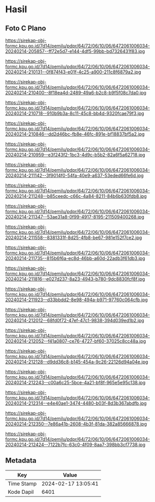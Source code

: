# Hasil

## Foto C Plano

https://sirekap-obj-formc.kpu.go.id/7d14/pemilu/pdpr/64/72/06/10/06/6472061006034-20240214-205857--ff72e5d7-e144-4df5-99bb-bd7326431f83.jpg

https://sirekap-obj-formc.kpu.go.id/7d14/pemilu/pdpr/64/72/06/10/06/6472061006034-20240214-210131--0f874f43-e01f-4c25-a900-211c8f6879a2.jpg

https://sirekap-obj-formc.kpu.go.id/7d14/pemilu/pdpr/64/72/06/10/06/6472061006034-20240214-210400--8f18ea4d-2489-49a6-b2c8-b9f5f08c7da0.jpg

https://sirekap-obj-formc.kpu.go.id/7d14/pemilu/pdpr/64/72/06/10/06/6472061006034-20240214-210718--910b9b3a-8c11-45c8-bb4d-9320fcae79f3.jpg

https://sirekap-obj-formc.kpu.go.id/7d14/pemilu/pdpr/64/72/06/10/06/6472061006034-20240214-210846--dd2d46bc-fb8e-46fc-891e-bf18837bf5a2.jpg

https://sirekap-obj-formc.kpu.go.id/7d14/pemilu/pdpr/64/72/06/10/06/6472061006034-20240214-210959--e3f243f2-1bc3-4d9c-b5b2-82a6f5a62718.jpg

https://sirekap-obj-formc.kpu.go.id/7d14/pemilu/pdpr/64/72/06/10/06/6472061006034-20240214-211142--3f9014f0-54fa-40e9-a637-53eded66fe6d.jpg

https://sirekap-obj-formc.kpu.go.id/7d14/pemilu/pdpr/64/72/06/10/06/6472061006034-20240214-211248--b85ceedc-c66c-4a84-8211-84b6b630fdb8.jpg

https://sirekap-obj-formc.kpu.go.id/7d14/pemilu/pdpr/64/72/06/10/06/6472061006034-20240214-211347--53ae31a8-0f99-4917-8195-211509400268.jpg

https://sirekap-obj-formc.kpu.go.id/7d14/pemilu/pdpr/64/72/06/10/06/6472061006034-20240214-211558--8381331f-8d25-4fb8-be67-981e152f7ce2.jpg

https://sirekap-obj-formc.kpu.go.id/7d14/pemilu/pdpr/64/72/06/10/06/6472061006034-20240214-211735--815b6f6a-ec8d-46bb-a60d-22adb3f61db3.jpg

https://sirekap-obj-formc.kpu.go.id/7d14/pemilu/pdpr/64/72/06/10/06/6472061006034-20240214-211816--e027d237-8a23-4943-b780-9dc8830fcf8f.jpg

https://sirekap-obj-formc.kpu.go.id/7d14/pemilu/pdpr/64/72/06/10/06/6472061006034-20240214-211923--d33bbdd2-8e98-494a-b971-97760c064cfb.jpg

https://sirekap-obj-formc.kpu.go.id/7d14/pemilu/pdpr/64/72/06/10/06/6472061006034-20240214-212012--68fd0f72-47ef-47c1-9838-394d039ed1b2.jpg

https://sirekap-obj-formc.kpu.go.id/7d14/pemilu/pdpr/64/72/06/10/06/6472061006034-20240214-212052--f41a0807-ce76-4727-bf60-37025c8cc48a.jpg

https://sirekap-obj-formc.kpu.go.id/7d14/pemilu/pdpr/64/72/06/10/06/6472061006034-20240214-212128--d9dd36c8-b145-454a-9c26-22126d94a04e.jpg

https://sirekap-obj-formc.kpu.go.id/7d14/pemilu/pdpr/64/72/06/10/06/6472061006034-20240214-212243--c00a6c25-5bce-4a21-bf8f-965e5e95c138.jpg

https://sirekap-obj-formc.kpu.go.id/7d14/pemilu/pdpr/64/72/06/10/06/6472061006034-20240214-212314--e4e40ae1-3474-4480-b03f-8d3b367abdfb.jpg

https://sirekap-obj-formc.kpu.go.id/7d14/pemilu/pdpr/64/72/06/10/06/6472061006034-20240214-212350--7e86a41b-2608-4b3f-81da-382a85666878.jpg

https://sirekap-obj-formc.kpu.go.id/7d14/pemilu/pdpr/64/72/06/10/06/6472061006034-20240214-212424--7122b7fc-63c0-4f09-8aa7-398bb3cf7738.jpg


## Metadata

| Key        | Value               |
| ---------- | ------------------- |
| Time Stamp | 2024-02-17 13:05:41 |
| Kode Dapil | 6401                |



